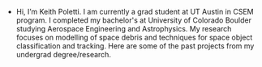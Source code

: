 - Hi, I’m Keith Poletti.
I am currently a grad student at UT Austin in CSEM program. I completed my bachelor's at University of Colorado Boulder studying Aerospace Engineering and Astrophysics.
My research focuses on modelling of space debris and techniques for space object classification and tracking.
Here are some of the past projects from my undergrad degree/research.

<!---
KPoletti/KPoletti is a ✨ special ✨ repository because its `README.md` (this file) appears on your GitHub profile.
You can click the Preview link to take a look at your changes.
--->
